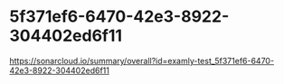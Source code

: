 # 5f371ef6-6470-42e3-8922-304402ed6f11
https://sonarcloud.io/summary/overall?id=examly-test_5f371ef6-6470-42e3-8922-304402ed6f11
